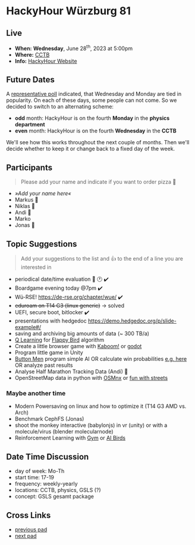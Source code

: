 # HackyHour Würzburg 81

## Live
 - **When:** **Wednesday**, June 28<sup>th</sup>, 2023 at 5:00pm
 - **Where:** <!-- Physics Department - Seminar Room SE2 in [building P1](https://wueaddress.uni-wuerzburg.de/search/map/3612). --> [CCTB](https://www.google.de/maps/place/Zentrum+f%C3%BCr+Computergest%C3%BCtzte+und+Theoretische+Biologie+(CCTB),+Universit%C3%A4t+W%C3%BCrzburg/@49.7850748,9.9720102,18z/data=!3m1!4b1!4m5!3m4!1s0x47a28fc802e5e800:0x6b62d2cbd2e6f094!8m2!3d49.7849749!4d9.9729537) 
 - **Info:** [HackyHour Website](http://hackyhour.github.io/Wuerzburg/)

## Future Dates

A [representative poll](https://terminplaner4.dfn.de/u3fGuiEUz9RAj2fL) indicated, that Wednesday and Monday are tied in popularity. On each of these days, some people can not come. So we decided to switch to an alternating scheme:
- **odd** month: HackyHour is on the fourth **Monday** in the **physics department**
- **even** month: HackyHour is on the fourth **Wednesday** in the **CCTB**

We'll see how this works throughout the next couple of months. Then we'll decide whether to keep it or change back to a fixed day of the week.

## Participants
> Please add your name and indicate if you want to order pizza :pizza:
 - *»Add your name here«*
 - Markus :pizza:
 - Niklas :pizza:
 - Andi :pizza: 
 - Marko 
 - Jonas :pizza: 
 
## Topic Suggestions
> Add your suggestions to the list and :+1: to the end of a line you are interested in
 - periodical date/time evaluation :calendar: :clock1: :heavy_check_mark: 
 - Boardgame evening today @7pm :heavy_check_mark: 
 - Wü-RSE! https://de-rse.org/chapter/wue/ :heavy_check_mark: 
 - ~~eduroam on T14 G3 (linux generic)~~ → solved
 - UEFI, secure boot, bitlocker :heavy_check_mark: 
 - presentations with hedgedoc https://demo.hedgedoc.org/p/slide-example#/
 - saving and archiving big amounts of data (~ 300 TB/a)
 - [Q Learning](https://towardsdatascience.com/q-learning-algorithm-from-explanation-to-implementation-cdbeda2ea187) for [Flappy Bird](https://github.com/Talendar/flappy-bird-gym) algorithm
 - Create a little browser game with [Kaboom!](https://kaboomjs.com/) or [godot](https://godotengine.org/)
 - Program little game in Unity
 - [Button Men](https://boardgamegeek.com/boardgame/17/button-men) program simple AI OR calculate win probabilities [e.g. here](http://buttonweavers.com/ui/game.html?game=93942) OR analyze past results
 - Analyse Half Marathon Tracking Data (Andi) :runner: 
 - OpenStreetMap data in python with [OSMnx](https://osmnx.readthedocs.io/en/stable/) or [fun with streets](https://geoffboeing.com/2016/11/osmnx-python-street-networks/)
 
### Maybe another time
 - Modern Powersaving on linux and how to optimize it (T14 G3 AMD vs. Arch)
 - Benchmark CephFS (Jonas)
 - shoot the monkey interactive (babylonjs) in vr (unity) or with a molecule/virus (blender molecularnode)
 - Reinforcement Learning with [Gym](https://www.gymlibrary.dev/) or [AI Birds](http://aibirds.org/) 

## Date Time Discussion
- day of week: Mo-Th
- start time: 17-19
- frequency: weekly-yearly
- locations: CCTB, physics, GSLS (?)
- concept: GSLS gesamt package

## Cross Links
 - [previous pad](https://hackmd.io/rBTGGSB7RgST9aCei54sDA)
 - [next pad](https://hackmd.io/Ro39AYyxR0eIjvfU604e9Q)
